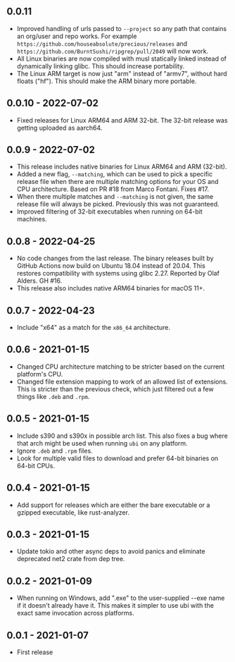 ## 0.0.11

* Improved handling of urls passed to `--project` so any path that contains an
  org/user and repo works. For example
  `https://github.com/houseabsolute/precious/releases` and
  `https://github.com/BurntSushi/ripgrep/pull/2049` will now work.
* All Linux binaries are now compiled with musl statically linked instead of
  dynamically linking glibc. This should increase portability.
* The Linux ARM target is now just "arm" instead of "armv7", without hard
  floats ("hf"). This should make the ARM binary more portable.


## 0.0.10 - 2022-07-02

* Fixed releases for Linux ARM64 and ARM 32-bit. The 32-bit release was
  getting uploaded as aarch64.


## 0.0.9 - 2022-07-02

* This release includes native binaries for Linux ARM64 and ARM (32-bit).
* Added a new flag, `--matching`, which can be used to pick a specific release
  file when there are multiple matching options for your OS and CPU
  architecture. Based on PR #18 from Marco Fontani. Fixes #17.
* When there multiple matches and `--matching` is not given, the same release
  file will always be picked. Previously this was not guaranteed.
* Improved filtering of 32-bit executables when running on 64-bit machines.


## 0.0.8 - 2022-04-25

* No code changes from the last release. The binary releases built by GitHub
  Actions now build on Ubuntu 18.04 instead of 20.04. This restores
  compatibility with systems using glibc 2.27. Reported by Olaf Alders. GH
  #16.
* This release also includes native ARM64 binaries for macOS 11+.


## 0.0.7 - 2022-04-23

* Include "x64" as a match for the `x86_64` architecture.


## 0.0.6 - 2021-01-15

* Changed CPU architecture matching to be stricter based on the current
  platform's CPU.
* Changed file extension mapping to work of an allowed list of
  extensions. This is stricter than the previous check, which just filtered
  out a few things like `.deb` and `.rpm`.


## 0.0.5 - 2021-01-15

* Include s390 and s390x in possible arch list. This also fixes a bug where
  that arch might be used when running `ubi` on any platform.
* Ignore `.deb` and `.rpm` files.
* Look for multiple valid files to download and prefer 64-bit binaries on
  64-bit CPUs.


## 0.0.4 - 2021-01-15

* Add support for releases which are either the bare executable or a gzipped
  executable, like rust-analyzer.


## 0.0.3 - 2021-01-15

* Update tokio and other async deps to avoid panics and eliminate deprecated
  net2 crate from dep tree.


## 0.0.2 - 2021-01-09

* When running on Windows, add ".exe" to the user-supplied --exe name if it
  doesn't already have it. This makes it simpler to use ubi with the exact
  same invocation across platforms.


## 0.0.1 - 2021-01-07

* First release
